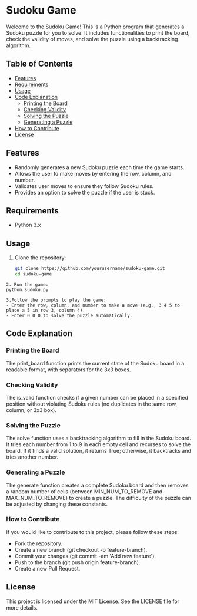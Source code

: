 # Sudoku Game

Welcome to the Sudoku Game! This is a Python program that generates a Sudoku puzzle for you to solve. It includes functionalities to print the board, check the validity of moves, and solve the puzzle using a backtracking algorithm.

## Table of Contents

- [Features](#features)
- [Requirements](#requirements)
- [Usage](#usage)
- [Code Explanation](#code-explanation)
  - [Printing the Board](#printing-the-board)
  - [Checking Validity](#checking-validity)
  - [Solving the Puzzle](#solving-the-puzzle)
  - [Generating a Puzzle](#generating-a-puzzle)
- [How to Contribute](#how-to-contribute)
- [License](#license)

## Features

- Randomly generates a new Sudoku puzzle each time the game starts.
- Allows the user to make moves by entering the row, column, and number.
- Validates user moves to ensure they follow Sudoku rules.
- Provides an option to solve the puzzle if the user is stuck.

## Requirements

- Python 3.x

## Usage

1. Clone the repository:
   ```sh
   git clone https://github.com/yourusername/sudoku-game.git
   cd sudoku-game
```
2. Run the game:
python sudoku.py

3.Follow the prompts to play the game:
- Enter the row, column, and number to make a move (e.g., 3 4 5 to place a 5 in row 3, column 4).
- Enter 0 0 0 to solve the puzzle automatically.
```
## Code Explanation

### Printing the Board
The print_board function prints the current state of the Sudoku board in a readable format, with separators for the 3x3 boxes.

### Checking Validity
The is_valid function checks if a given number can be placed in a specified position without violating Sudoku rules (no duplicates in the same row, column, or 3x3 box).

### Solving the Puzzle
The solve function uses a backtracking algorithm to fill in the Sudoku board. It tries each number from 1 to 9 in each empty cell and recurses to solve the board. If it finds a valid solution, it returns True; otherwise, it backtracks and tries another number.

### Generating a Puzzle
The generate function creates a complete Sudoku board and then removes a random number of cells (between MIN_NUM_TO_REMOVE and MAX_NUM_TO_REMOVE) to create a puzzle. The difficulty of the puzzle can be adjusted by changing these constants.

### How to Contribute
If you would like to contribute to this project, please follow these steps:

- Fork the repository.
- Create a new branch (git checkout -b feature-branch).
- Commit your changes (git commit -am 'Add new feature').
- Push to the branch (git push origin feature-branch).
- Create a new Pull Request.
## License
This project is licensed under the MIT License. See the LICENSE file for more details.
